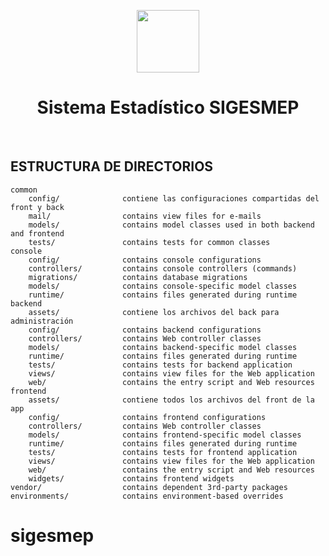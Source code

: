 <p align="center">
    <a href="https://github.com/yiisoft" target="_blank">
        <img src="[https://avatars0.githubusercontent.com/u/993323](https://www.movidelnor.gob.ec/webepm/uniportalepm/wp-content/uploads/2021/08/160caa72.png)" height="100px">
    </a>
    <h1 align="center">Sistema Estadístico SIGESMEP</h1>
    <br>
</p>

ESTRUCTURA DE DIRECTORIOS
-------------------

```
common
    config/              contiene las configuraciones compartidas del front y back
    mail/                contains view files for e-mails
    models/              contains model classes used in both backend and frontend
    tests/               contains tests for common classes    
console
    config/              contains console configurations
    controllers/         contains console controllers (commands)
    migrations/          contains database migrations
    models/              contains console-specific model classes
    runtime/             contains files generated during runtime
backend
    assets/              contiene los archivos del back para administración
    config/              contains backend configurations
    controllers/         contains Web controller classes
    models/              contains backend-specific model classes
    runtime/             contains files generated during runtime
    tests/               contains tests for backend application    
    views/               contains view files for the Web application
    web/                 contains the entry script and Web resources
frontend
    assets/              contiene todos los archivos del front de la app
    config/              contains frontend configurations
    controllers/         contains Web controller classes
    models/              contains frontend-specific model classes
    runtime/             contains files generated during runtime
    tests/               contains tests for frontend application
    views/               contains view files for the Web application
    web/                 contains the entry script and Web resources
    widgets/             contains frontend widgets
vendor/                  contains dependent 3rd-party packages
environments/            contains environment-based overrides
```
# sigesmep
